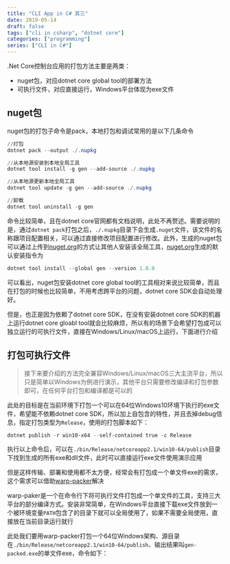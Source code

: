 ```yaml
---
title: "CLI App in C# 其三"
date: 2019-05-14
draft: false
tags: ["cli in csharp", "dotnet core"]
categories: ["programming"]
series: ["CLI in C#"]
---
```


.Net Core控制台应用的打包方法主要是两类：

+ nuget包，对应dotnet core global tool的部署方法
+ 可执行文件，对应直接运行，Windows平台体现为exe文件

## nuget包

nuget包的打包子命令是pack，本地打包和调试常用的是以下几条命令

```powershell
//打包
dotnet pack --output ./.nupkg

//从本地源安装到本地全局工具
dotnet tool install -g gen --add-source ./.nupkg

//从本地源更新本地全局工具
dotnet tool update -g gen --add-source ./.nupkg

//卸载
dotnet tool uninstall -g gen 
```

命令比较简单，且在dotnet core官网都有文档说明，此处不再赘述。需要说明的是，通过`dotnet pack`打包之后，`./.nupkg`目录下会生成`.nuget`文件，该文件的名称跟项目配置相关，可以通过直接修改项目配置进行修改。此外，生成的nuget包可以通过上传到[nuget.org](https://www.nuget.org/)的方式让其他人安装该全局工具，[nuget.org](https://www.nuget.org/)生成的默认安装指令为

``` powershell
dotnet tool install --global gen --version 1.0.0
``` 

可以看出，nuget包安装dotnet core global tool的工具相对来说比较简单，而且在打包的时候也比较简单，不用考虑跨平台的问题，dotnet core SDK会自动处理好。

但是，也正是因为依赖了dotnet core SDK，在没有安装dotnet core SDK的机器上运行dotnet core gloabl tool就会比较麻烦，所以有的场景下会希望打包成可以独立运行的可执行文件，直接在Windows/Linux/macOS上运行，下面进行介绍

## 打包可执行文件

> 接下来要介绍的方法完全兼容Windows/Linux/macOS三大主流平台，所以只是简单以Windows为例进行演示，其他平台只需要修改编译和打包参数即可，在任何平台打包和编译都是可以的

此处的目标是在当前环境下打包一个可以在64位Windows10环境下执行的exe文件，希望能不依赖dotnet core SDK，所以加上自包含的特性，并且去掉debug信息，指定打包类型为`Release`，使用的打包脚本如下：

```powershell
dotnet publish -r win10-x64 --self-contained true -c Release
```
执行以上命令后，可以在`./bin/Release/netcoreapp2.1/win10-64/publish`目录下找到生成的所有exe和dll文件，此时可以直接运行exe文件使用演示应用

但是这样传输、部署和使用都不太方便，经常会有打包成一个单文件exe的需求，这个需求可以借助[warp-packer](https://github.com/dgiagio/warp)解决

warp-paker是一个在命令行下将可执行文件打包成一个单文件的工具，支持三大平台的部分编译方式。安装非常简单，在Windows平台直接下载exe文件放到一个被环境变量`PATH`包含了的目录下就可以全局使用了，如果不需要全局使用，直接放在当前目录运行就行

此处我们要用warp-packer打包一个64位Windows架构、源目录在`./bin/Release/netcoreapp2.1/win10-64/publish`、输出结果叫`gen-packed.exe`的单文件exe，命令如下：




